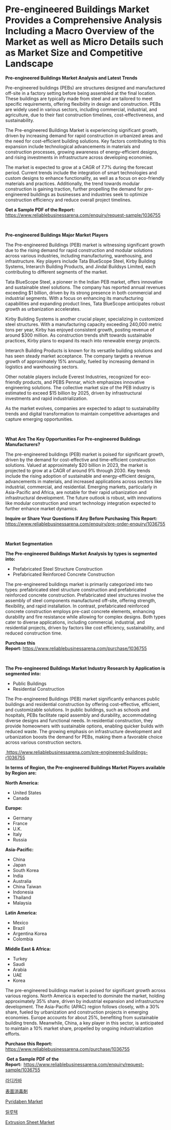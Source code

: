 <p><h1>Pre-engineered Buildings Market Provides a Comprehensive Analysis Including a Macro Overview of the Market as well as Micro Details such as Market Size and Competitive Landscape</h1></p><p><strong>Pre-engineered Buildings Market Analysis and Latest Trends</strong></p>
<p><p>Pre-engineered buildings (PEBs) are structures designed and manufactured off-site in a factory setting before being assembled at the final location. These buildings are typically made from steel and are tailored to meet specific requirements, offering flexibility in design and construction. PEBs are widely used in various sectors, including commercial, industrial, and agriculture, due to their fast construction timelines, cost-effectiveness, and sustainability.</p><p>The Pre-engineered Buildings Market is experiencing significant growth, driven by increasing demand for rapid construction in urbanized areas and the need for cost-efficient building solutions. Key factors contributing to this expansion include technological advancements in materials and construction processes, growing awareness of energy-efficient designs, and rising investments in infrastructure across developing economies.</p><p>The market is expected to grow at a CAGR of 7.7% during the forecast period. Current trends include the integration of smart technologies and custom designs to enhance functionality, as well as a focus on eco-friendly materials and practices. Additionally, the trend towards modular construction is gaining traction, further propelling the demand for pre-engineered buildings as businesses and industries seek to optimize construction efficiency and reduce overall project timelines.</p></p>
<p><strong>Get a Sample PDF of the Report:&nbsp;</strong> <a href="https://www.reliablebusinessarena.com/enquiry/request-sample/1036755">https://www.reliablebusinessarena.com/enquiry/request-sample/1036755</a></p>
<p>&nbsp;</p>
<p><strong>Pre-engineered Buildings Major Market Players</strong></p>
<p><p>The Pre-engineered Buildings (PEB) market is witnessing significant growth due to the rising demand for rapid construction and modular solutions across various industries, including manufacturing, warehousing, and infrastructure. Key players include Tata BlueScope Steel, Kirby Building Systems, Interarch Building Products, and Jindal Buildsys Limited, each contributing to different segments of the market.</p><p>Tata BlueScope Steel, a pioneer in the Indian PEB market, offers innovative and sustainable steel solutions. The company has reported annual revenues exceeding $1 billion, driven by its strong presence in both commercial and industrial segments. With a focus on enhancing its manufacturing capabilities and expanding product lines, Tata BlueScope anticipates robust growth as urbanization accelerates.</p><p>Kirby Building Systems is another crucial player, specializing in customized steel structures. With a manufacturing capacity exceeding 240,000 metric tons per year, Kirby has enjoyed consistent growth, posting revenue of around $300 million. As construction trends shift towards sustainable practices, Kirby plans to expand its reach into renewable energy projects.</p><p>Interarch Building Products is known for its versatile building solutions and has seen steady market acceptance. The company targets a revenue growth of approximately 15% annually, fueled by increasing demand in logistics and warehousing sectors.</p><p>Other notable players include Everest Industries, recognized for eco-friendly products, and PEBS Pennar, which emphasizes innovative engineering solutions. The collective market size of the PEB industry is estimated to exceed $15 billion by 2025, driven by infrastructural investments and rapid industrialization.</p><p>As the market evolves, companies are expected to adapt to sustainability trends and digital transformation to maintain competitive advantages and capture emerging opportunities.</p></p>
<p>&nbsp;</p>
<p><strong>What Are The Key Opportunities For Pre-engineered Buildings Manufacturers?</strong></p>
<p><p>The pre-engineered buildings (PEB) market is poised for significant growth, driven by the demand for cost-effective and time-efficient construction solutions. Valued at approximately $20 billion in 2023, the market is projected to grow at a CAGR of around 9% through 2030. Key trends include the rising adoption of sustainable and energy-efficient designs, advancements in materials, and increased applications across sectors like industrial, commercial, and residential. Emerging markets, particularly in Asia-Pacific and Africa, are notable for their rapid urbanization and infrastructural development. The future outlook is robust, with innovations like modular construction and smart technology integration expected to further enhance market dynamics.</p></p>
<p><strong>Inquire or Share Your Questions If Any Before Purchasing This Report:</strong> <a href="https://www.reliablebusinessarena.com/enquiry/pre-order-enquiry/1036755">https://www.reliablebusinessarena.com/enquiry/pre-order-enquiry/1036755</a></p>
<p>&nbsp;</p>
<p><strong>Market Segmentation</strong></p>
<p><strong>The Pre-engineered Buildings Market Analysis by types is segmented into:</strong></p>
<p><ul><li>Prefabricated Steel Structure Construction</li><li>Prefabricated Reinforced Concrete Construction</li></ul></p>
<p><p>The pre-engineered buildings market is primarily categorized into two types: prefabricated steel structure construction and prefabricated reinforced concrete construction. Prefabricated steel structures involve the assembly of steel components manufactured off-site, offering strength, flexibility, and rapid installation. In contrast, prefabricated reinforced concrete construction employs pre-cast concrete elements, enhancing durability and fire resistance while allowing for complex designs. Both types cater to diverse applications, including commercial, industrial, and residential projects, driven by factors like cost efficiency, sustainability, and reduced construction time.</p></p>
<p><strong>Purchase this Report:&nbsp;</strong><a href="https://www.reliablebusinessarena.com/purchase/1036755">https://www.reliablebusinessarena.com/purchase/1036755</a></p>
<p>&nbsp;</p>
<p><strong>The Pre-engineered Buildings Market Industry Research by Application is segmented into:</strong></p>
<p><ul><li>Public Buildings</li><li>Residential Construction</li></ul></p>
<p><p>The Pre-engineered Buildings (PEB) market significantly enhances public buildings and residential construction by offering cost-effective, efficient, and customizable solutions. In public buildings, such as schools and hospitals, PEBs facilitate rapid assembly and durability, accommodating diverse designs and functional needs. In residential construction, they provide homeowners with sustainable options, enabling quicker builds with reduced waste. The growing emphasis on infrastructure development and urbanization boosts the demand for PEBs, making them a favorable choice across various construction sectors.</p></p>
<p><a href="https://www.reliablebusinessarena.com/pre-engineered-buildings-r1036755">&nbsp;https://www.reliablebusinessarena.com/pre-engineered-buildings-r1036755</a></p>
<p><strong>In terms of Region, the Pre-engineered Buildings Market Players available by Region are:</strong></p>
<p>
    <p> <strong> North America: </strong>
        <ul>
            <li>United States</li>
            <li>Canada</li>
        </ul>
        </p> 
    <p> <strong> Europe: </strong>
        <ul>
            <li>Germany</li>
            <li>France</li>
            <li>U.K.</li>
            <li>Italy</li>
            <li>Russia</li>
        </ul>
        </p> 
    <p> <strong> Asia-Pacific: </strong>
        <ul>
            <li>China</li>
            <li>Japan</li>
            <li>South Korea</li>
            <li>India</li>
            <li>Australia</li>
            <li>China Taiwan</li>
            <li>Indonesia</li>
            <li>Thailand</li>
            <li>Malaysia</li>
        </ul>
        </p> 
    <p> <strong> Latin America: </strong>
        <ul>
            <li>Mexico</li>
            <li>Brazil</li>
            <li>Argentina Korea</li>
            <li>Colombia</li>
        </ul>
        </p> 
    <p> <strong> Middle East & Africa: </strong>
        <ul>
            <li>Turkey</li>
            <li>Saudi</li>
            <li>Arabia</li>
            <li>UAE</li>
            <li>Korea</li>
        </ul>
    </p>
    </p>
<p><p>The pre-engineered buildings market is poised for significant growth across various regions. North America is expected to dominate the market, holding approximately 35% share, driven by industrial expansion and infrastructure development. The Asia-Pacific (APAC) region follows closely, with a 30% share, fueled by urbanization and construction projects in emerging economies. Europe accounts for about 25%, benefiting from sustainable building trends. Meanwhile, China, a key player in this sector, is anticipated to maintain a 10% market share, propelled by ongoing industrialization efforts.</p></p>
<p><strong>Purchase this Report: </strong><a href="https://www.reliablebusinessarena.com/purchase/1036755">https://www.reliablebusinessarena.com/purchase/1036755</a></p>
<p>&nbsp;<strong>Get a Sample PDF of the Report:&nbsp;&nbsp;</strong><a href="https://www.reliablebusinessarena.com/enquiry/request-sample/1036755">https://www.reliablebusinessarena.com/enquiry/request-sample/1036755</a></p>
<p><strong></strong></p>
<p><p><a href="https://medium.com/@leannebruen2023/radicava-market-%EC%9D%98-%EA%B8%80%EB%A1%9C%EB%B2%8C-%EC%8B%9C%EC%9E%A5-%EA%B0%9C%EC%9A%94%EB%8A%94-%EC%A0%84-%EC%84%B8%EA%B3%84-%EB%B0%8F-%EC%A3%BC%EC%9A%94-%EC%8B%9C%EC%9E%A5%EC%9D%98-%EC%82%B0%EC%97%85%EC%97%90-%EC%98%81%ED%96%A5%EC%9D%84-%EB%AF%B8%EC%B9%98%EB%8A%94-%EC%A3%BC%EC%9A%94-%ED%8A%B8%EB%A0%8C%EB%93%9C%EC%97%90-%EB%8C%80%ED%95%9C-%EB%8F%85%ED%8A%B9%ED%95%9C-%EA%B4%80%EC%A0%90%EC%9D%84-%EC%A0%9C%EA%B3%B5%ED%95%A9%EB%8B%88%EB%8B%A4-ac4e75eb09f9">라디카바</a></p><p><a href="https://medium.com/@damunro467/surface-sanitizer-market-%E3%81%AF-%E3%82%B3%E3%82%B9%E3%83%88%E7%AE%A1%E7%90%86%E3%81%A8%E5%8A%B9%E7%8E%87%E5%90%91%E4%B8%8A%E3%82%92%E5%84%AA%E5%85%88%E3%81%97%E3%81%BE%E3%81%99-%E3%81%95%E3%82%89%E3%81%AB-%E5%A0%B1%E5%91%8A%E6%9B%B8%E3%81%AF%E5%B8%82%E5%A0%B4%E3%81%AE%E9%9C%80%E8%A6%81%E9%9D%A2%E3%81%A8%E4%BE%9B%E7%B5%A6%E9%9D%A2%E3%81%AE%E4%B8%A1%E6%96%B9%E3%82%92%E3%82%AB%E3%83%90%E3%83%BC%E3%81%97%E3%81%A6%E3%81%84%E3%81%BE%E3%81%99-surface-sanitizer-%E5%B8%82%E5%A0%B4%E3%81%AF-3c444696c72d">表面消毒剤</a></p><p><a href="https://issuu.com/reportprime-2/docs/pyridaben-market-size-2030.pptx_178fa81e31c776">Pyridaben Market</a></p><p><a href="https://medium.com/@leannebruen2023/rilutek-market-%EC%9D%98-%EA%B8%80%EB%A1%9C%EB%B2%8C-%EC%8B%9C%EC%9E%A5-%EA%B0%9C%EC%9A%94%EB%8A%94-%EC%A0%84-%EC%84%B8%EA%B3%84-%EB%B0%8F-%EC%A3%BC%EC%9A%94-%EC%8B%9C%EC%9E%A5%EC%9D%98-%EC%82%B0%EC%97%85%EC%97%90-%EC%98%81%ED%96%A5%EC%9D%84-%EB%AF%B8%EC%B9%98%EB%8A%94-%EC%A3%BC%EC%9A%94-%ED%8A%B8%EB%A0%8C%EB%93%9C%EC%97%90-%EB%8C%80%ED%95%9C-%EB%8F%85%ED%8A%B9%ED%95%9C-%EA%B4%80%EC%A0%90%EC%9D%84-%EC%A0%9C%EA%B3%B5%ED%95%A9%EB%8B%88%EB%8B%A4-414ec7475b6f">릴루텍</a></p><p><a href="https://www.linkedin.com/pulse/how-extrusion-sheet-market-changing-from-2024-2031-voxtalent-oh9af?trackingId=Jij%2F3q44RZebQHCFae2Lzw%3D%3D">Extrusion Sheet Market</a></p></p>